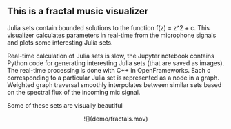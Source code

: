 ## This is a fractal music visualizer

<p> Julia sets contain bounded solutions to the function f(z) = z^2 + c. This visualizer calculates parameters in real-time from the microphone signals and plots some interesting Julia sets. </p>

<p> Real-time calculation of Julia sets is slow, the Jupyter notebook contains Python code for generating interesting Julia sets (that are saved as images). The real-time processing is done with C++ in OpenFrameworks. Each c corresponding to a particular Julia set is represented as a node in a graph. Weighted graph traversal smoothly interpolates between similar sets based on the spectral flux of the incoming mic signal. </p>

<p> Some of these sets are visually beautiful </p>

<center>
![](demo/fractals.mov)
</center>
